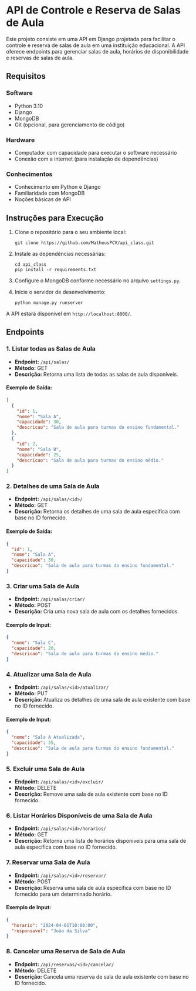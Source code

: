 # API de Controle e Reserva de Salas de Aula

Este projeto consiste em uma API em Django projetada para facilitar o controle e reserva de salas de aula em uma instituição educacional. A API oferece endpoints para gerenciar salas de aula, horários de disponibilidade e reservas de salas de aula.

## Requisitos

### Software

- Python 3.10
- Django
- MongoDB
- Git (opcional, para gerenciamento de código)

### Hardware

- Computador com capacidade para executar o software necessário
- Conexão com a internet (para instalação de dependências)

### Conhecimentos

- Conhecimento em Python e Django
- Familiaridade com MongoDB
- Noções básicas de API

## Instruções para Execução

1. Clone o repositório para o seu ambiente local:

   ```
   git clone https://github.com/MatheusPCV/api_class.git
   ```

2. Instale as dependências necessárias:

   ```
   cd api_class
   pip install -r requirements.txt
   ```

3. Configure o MongoDB conforme necessário no arquivo `settings.py`.

4. Inicie o servidor de desenvolvimento:
   ```
   python manage.py runserver
   ```

A API estará disponível em `http://localhost:8000/`.

## Endpoints

### 1. Listar todas as Salas de Aula

- **Endpoint:** `/api/salas/`
- **Método:** GET
- **Descrição:** Retorna uma lista de todas as salas de aula disponíveis.

#### Exemplo de Saída:

```json
[
  {
    "id": 1,
    "nome": "Sala A",
    "capacidade": 30,
    "descricao": "Sala de aula para turmas do ensino fundamental."
  },
  {
    "id": 2,
    "nome": "Sala B",
    "capacidade": 25,
    "descricao": "Sala de aula para turmas do ensino médio."
  }
]
```

### 2. Detalhes de uma Sala de Aula

- **Endpoint:** `/api/salas/<id>/`
- **Método:** GET
- **Descrição:** Retorna os detalhes de uma sala de aula específica com base no ID fornecido.

#### Exemplo de Saída:

```json
{
  "id": 1,
  "nome": "Sala A",
  "capacidade": 30,
  "descricao": "Sala de aula para turmas do ensino fundamental."
}
```

### 3. Criar uma Sala de Aula

- **Endpoint:** `/api/salas/criar/`
- **Método:** POST
- **Descrição:** Cria uma nova sala de aula com os detalhes fornecidos.

#### Exemplo de Input:

```json
{
  "nome": "Sala C",
  "capacidade": 20,
  "descricao": "Sala de aula para turmas do ensino médio."
}
```

### 4. Atualizar uma Sala de Aula

- **Endpoint:** `/api/salas/<id>/atualizar/`
- **Método:** PUT
- **Descrição:** Atualiza os detalhes de uma sala de aula existente com base no ID fornecido.

#### Exemplo de Input:

```json
{
  "nome": "Sala A Atualizada",
  "capacidade": 35,
  "descricao": "Sala de aula para turmas do ensino fundamental."
}
```

### 5. Excluir uma Sala de Aula

- **Endpoint:** `/api/salas/<id>/excluir/`
- **Método:** DELETE
- **Descrição:** Remove uma sala de aula existente com base no ID fornecido.

### 6. Listar Horários Disponíveis de uma Sala de Aula

- **Endpoint:** `/api/salas/<id>/horarios/`
- **Método:** GET
- **Descrição:** Retorna uma lista de horários disponíveis para uma sala de aula específica com base no ID fornecido.

### 7. Reservar uma Sala de Aula

- **Endpoint:** `/api/salas/<id>/reservar/`
- **Método:** POST
- **Descrição:** Reserva uma sala de aula específica com base no ID fornecido para um determinado horário.

#### Exemplo de Input:

```json
{
  "horario": "2024-04-01T10:00:00",
  "responsavel": "João da Silva"
}
```

### 8. Cancelar uma Reserva de Sala de Aula

- **Endpoint:** `/api/reservas/<id>/cancelar/`
- **Método:** DELETE
- **Descrição:** Cancela uma reserva de sala de aula existente com base no ID fornecido.
